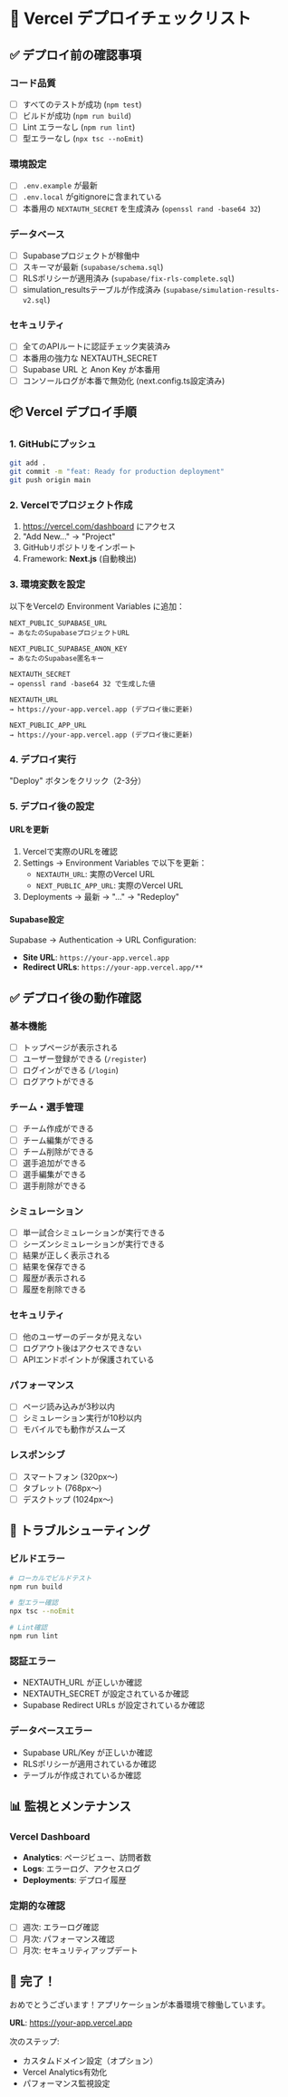 # 🚀 Vercel デプロイチェックリスト

## ✅ デプロイ前の確認事項

### コード品質
- [ ] すべてのテストが成功 (`npm test`)
- [ ] ビルドが成功 (`npm run build`)
- [ ] Lint エラーなし (`npm run lint`)
- [ ] 型エラーなし (`npx tsc --noEmit`)

### 環境設定
- [ ] `.env.example` が最新
- [ ] `.env.local` がgitignoreに含まれている
- [ ] 本番用の `NEXTAUTH_SECRET` を生成済み (`openssl rand -base64 32`)

### データベース
- [ ] Supabaseプロジェクトが稼働中
- [ ] スキーマが最新 (`supabase/schema.sql`)
- [ ] RLSポリシーが適用済み (`supabase/fix-rls-complete.sql`)
- [ ] simulation_resultsテーブルが作成済み (`supabase/simulation-results-v2.sql`)

### セキュリティ
- [ ] 全てのAPIルートに認証チェック実装済み
- [ ] 本番用の強力な NEXTAUTH_SECRET
- [ ] Supabase URL と Anon Key が本番用
- [ ] コンソールログが本番で無効化 (next.config.ts設定済み)

## 📦 Vercel デプロイ手順

### 1. GitHubにプッシュ
```bash
git add .
git commit -m "feat: Ready for production deployment"
git push origin main
```

### 2. Vercelでプロジェクト作成
1. https://vercel.com/dashboard にアクセス
2. "Add New..." → "Project"
3. GitHubリポジトリをインポート
4. Framework: **Next.js** (自動検出)

### 3. 環境変数を設定

以下をVercelの Environment Variables に追加：

```
NEXT_PUBLIC_SUPABASE_URL
→ あなたのSupabaseプロジェクトURL

NEXT_PUBLIC_SUPABASE_ANON_KEY  
→ あなたのSupabase匿名キー

NEXTAUTH_SECRET
→ openssl rand -base64 32 で生成した値

NEXTAUTH_URL
→ https://your-app.vercel.app (デプロイ後に更新)

NEXT_PUBLIC_APP_URL
→ https://your-app.vercel.app (デプロイ後に更新)
```

### 4. デプロイ実行
"Deploy" ボタンをクリック（2-3分）

### 5. デプロイ後の設定

#### URLを更新
1. Vercelで実際のURLを確認
2. Settings → Environment Variables で以下を更新：
   - `NEXTAUTH_URL`: 実際のVercel URL
   - `NEXT_PUBLIC_APP_URL`: 実際のVercel URL  
3. Deployments → 最新 → "..." → "Redeploy"

#### Supabase設定
Supabase → Authentication → URL Configuration:
- **Site URL**: `https://your-app.vercel.app`
- **Redirect URLs**: `https://your-app.vercel.app/**`

## ✅ デプロイ後の動作確認

### 基本機能
- [ ] トップページが表示される
- [ ] ユーザー登録ができる (`/register`)
- [ ] ログインができる (`/login`)
- [ ] ログアウトができる

### チーム・選手管理  
- [ ] チーム作成ができる
- [ ] チーム編集ができる
- [ ] チーム削除ができる
- [ ] 選手追加ができる
- [ ] 選手編集ができる
- [ ] 選手削除ができる

### シミュレーション
- [ ] 単一試合シミュレーションが実行できる
- [ ] シーズンシミュレーションが実行できる
- [ ] 結果が正しく表示される
- [ ] 結果を保存できる
- [ ] 履歴が表示される
- [ ] 履歴を削除できる

### セキュリティ
- [ ] 他のユーザーのデータが見えない
- [ ] ログアウト後はアクセスできない
- [ ] APIエンドポイントが保護されている

### パフォーマンス
- [ ] ページ読み込みが3秒以内
- [ ] シミュレーション実行が10秒以内
- [ ] モバイルでも動作がスムーズ

### レスポンシブ
- [ ] スマートフォン (320px〜)
- [ ] タブレット (768px〜)
- [ ] デスクトップ (1024px〜)

## 🔧 トラブルシューティング

### ビルドエラー
```bash
# ローカルでビルドテスト
npm run build

# 型エラー確認
npx tsc --noEmit

# Lint確認
npm run lint
```

### 認証エラー
- NEXTAUTH_URL が正しいか確認
- NEXTAUTH_SECRET が設定されているか確認
- Supabase Redirect URLs が設定されているか確認

### データベースエラー
- Supabase URL/Key が正しいか確認
- RLSポリシーが適用されているか確認
- テーブルが作成されているか確認

## 📊 監視とメンテナンス

### Vercel Dashboard
- **Analytics**: ページビュー、訪問者数
- **Logs**: エラーログ、アクセスログ
- **Deployments**: デプロイ履歴

### 定期的な確認
- [ ] 週次: エラーログ確認
- [ ] 月次: パフォーマンス確認
- [ ] 月次: セキュリティアップデート

## 🎉 完了！

おめでとうございます！アプリケーションが本番環境で稼働しています。

**URL**: https://your-app.vercel.app

次のステップ:
- カスタムドメイン設定（オプション）
- Vercel Analytics有効化
- パフォーマンス監視設定
